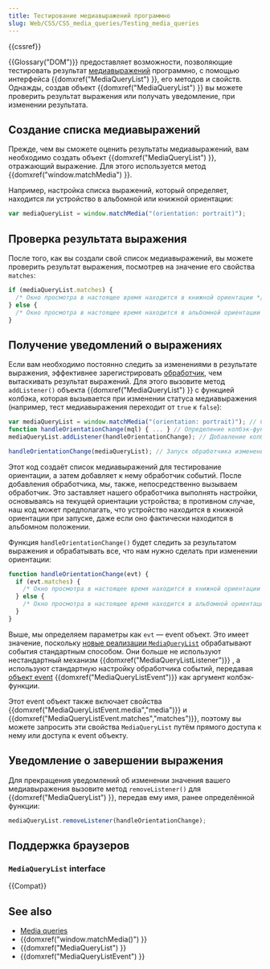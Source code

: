```yaml
---
title: Тестирование медиавыражений программно
slug: Web/CSS/CSS_media_queries/Testing_media_queries
---
```


{{cssref}}

{{Glossary("DOM")}} предоставляет возможности, позволяющие тестировать результат [медиавыражений](/ru/docs/Web/CSS/Media_Queries) программно, с помощью интерфейса {{domxref("MediaQueryList") }}, его методов и свойств. Однажды, создав объект {{domxref("MediaQueryList") }} вы можете проверить результат выражения или получать уведомление, при изменении результата.

## Создание списка медиавыражений

Прежде, чем вы сможете оценить результаты медиавыражений, вам необходимо создать объект {{domxref("MediaQueryList") }}, отражающий выражение. Для этого используется метод {{domxref("window.matchMedia") }}.

Например, настройка списка выражений, который определяет, находится ли устройство в альбомной или книжной ориентации:

```js
var mediaQueryList = window.matchMedia("(orientation: portrait)");
```

## Проверка результата выражения

После того, как вы создали свой список медиавыражений, вы можете проверить результат выражения, посмотрев на значение его свойства `matches`:

```js
if (mediaQueryList.matches) {
  /* Окно просмотра в настоящее время находится в книжной ориентации */
} else {
  /* Окно просмотра в настоящее время находится в альбомной ориентации */
}
```

## Получение уведомлений о выражениях

Если вам необходимо постоянно следить за изменениями в результате выражения, эффективнее зарегистрировать [обработчик](/ru/docs/Web/API/EventTarget/addEventListener), чем вытаскивать результат выражений. Для этого вызовите метод `addListener()` объекта {{domxref("MediaQueryList") }} с функцией колбэка, которая вызывается при изменении статуса медиавыражения (например, тест медиавыражения переходит от `true` к `false`):

```js
var mediaQueryList = window.matchMedia("(orientation: portrait)"); // Создание списка выражений.
function handleOrientationChange(mql) { ... } // Определение колбэк-функции для обработчика событий.
mediaQueryList.addListener(handleOrientationChange); // Добавление колбэк-функции в качестве обработчика к списку выражений.

handleOrientationChange(mediaQueryList); // Запуск обработчика изменений, один раз.
```

Этот код создаёт список медиавыражений для тестирование ориентации, а затем добавляет к нему обработчик событий. После добавления обработчика, мы, также, непосредственно вызываем обработчик. Это заставляет нашего обработчика выполнять настройки, основываясь на текущей ориентации устройства; в противном случае, наш код может предполагать, что устройство находится в книжной ориентации при запуске, даже если оно фактически находится в альбомном положении.

Функция `handleOrientationChange()` будет следить за результатом выражения и обрабатывать все, что нам нужно сделать при изменении ориентации:

```js
function handleOrientationChange(evt) {
  if (evt.matches) {
    /* Окно просмотра в настоящее время находится в книжной ориентации */
  } else {
    /* Окно просмотра в настоящее время находится в альбомной ориентации */
  }
}
```

Выше, мы определяем параметры как `evt` — event объект. Это имеет значение, поскольку [новые реализации `MediaQueryList`](/ru/docs/Web/API/MediaQueryList#Browser_compatibility) обрабатывают события стандартным способом. Они больше не используют нестандартный механизм {{domxref("MediaQueryListListener")}} , а используют стандартную настройку обработчика событий, передавая [объект event](/ru/docs/Web/API/Event) {{domxref("MediaQueryListEvent")}} как аргумент колбэк-функции.

Этот event объект также включает свойства {{domxref("MediaQueryListEvent.media","media")}} и {{domxref("MediaQueryListEvent.matches","matches")}}, поэтому вы можете запросить эти свойства `MediaQueryList` путём прямого доступа к нему или доступа к event объекту.

## Уведомление о завершении выражения

Для прекращения уведомлений об изменении значения вашего медиавыражения вызовите метод `removeListener()` для {{domxref("MediaQueryList") }}, передав ему имя, ранее определённой функции:

```js
mediaQueryList.removeListener(handleOrientationChange);
```

## Поддержка браузеров

### `MediaQueryList` interface

{{Compat}}

## See also

- [Media queries](/ru/docs/CSS/Media_queries)
- {{domxref("window.matchMedia()") }}
- {{domxref("MediaQueryList") }}
- {{domxref("MediaQueryListEvent") }}
